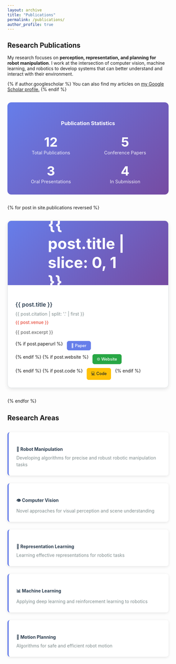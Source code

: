 ```yaml
---
layout: archive
title: "Publications"
permalink: /publications/
author_profile: true
---
```


## Research Publications

My research focuses on **perception, representation, and planning for robot manipulation**. I work at the intersection of computer vision, machine learning, and robotics to develop systems that can better understand and interact with their environment.

{% if author.googlescholar %}
  You can also find my articles on <u><a href="{{author.googlescholar}}">my Google Scholar profile</a>.</u>
{% endif %}

<style>
.publications-grid {
  display: grid;
  grid-template-columns: repeat(auto-fit, minmax(350px, 1fr));
  gap: 2rem;
  margin: 2rem 0;
}

.publication-card {
  background: white;
  border-radius: 12px;
  box-shadow: 0 4px 12px rgba(0,0,0,0.1);
  overflow: hidden;
  transition: transform 0.3s ease, box-shadow 0.3s ease;
  border: 1px solid #e1e5e9;
}

.publication-card:hover {
  transform: translateY(-4px);
  box-shadow: 0 8px 25px rgba(0,0,0,0.15);
}

.publication-thumbnail {
  width: 100%;
  height: 200px;
  background: linear-gradient(135deg, #667eea 0%, #764ba2 100%);
  display: flex;
  align-items: center;
  justify-content: center;
  color: white;
  font-size: 3rem;
  font-weight: bold;
  position: relative;
}

.publication-thumbnail::before {
  content: attr(data-initial);
  position: absolute;
  top: 50%;
  left: 50%;
  transform: translate(-50%, -50%);
}

.publication-content {
  padding: 1.5rem;
}

.publication-title {
  font-size: 1.1rem;
  font-weight: 600;
  color: #2c3e50;
  margin-bottom: 0.5rem;
  line-height: 1.4;
}

.publication-authors {
  font-size: 0.9rem;
  color: #7f8c8d;
  margin-bottom: 0.5rem;
  line-height: 1.3;
}

.publication-venue {
  font-size: 0.85rem;
  color: #e74c3c;
  font-weight: 500;
  margin-bottom: 0.75rem;
}

.publication-excerpt {
  font-size: 0.9rem;
  color: #555;
  line-height: 1.5;
  margin-bottom: 1rem;
}

.publication-links {
  display: flex;
  gap: 0.75rem;
  flex-wrap: wrap;
}

.publication-link {
  display: inline-flex;
  align-items: center;
  gap: 0.25rem;
  padding: 0.4rem 0.8rem;
  background: #f8f9fa;
  border: 1px solid #e9ecef;
  border-radius: 6px;
  text-decoration: none;
  color: #495057;
  font-size: 0.8rem;
  font-weight: 500;
  transition: all 0.2s ease;
}

.publication-link:hover {
  background: #e9ecef;
  color: #212529;
  text-decoration: none;
}

.publication-link.primary {
  background: #667eea;
  color: white;
  border-color: #667eea;
}

.publication-link.primary:hover {
  background: #5a6fd8;
  color: white;
}

.publication-link.secondary {
  background: #28a745;
  color: white;
  border-color: #28a745;
}

.publication-link.secondary:hover {
  background: #218838;
  color: white;
}

.publication-link.tertiary {
  background: #ffc107;
  color: #212529;
  border-color: #ffc107;
}

.publication-link.tertiary:hover {
  background: #e0a800;
  color: #212529;
}

.stats-section {
  background: linear-gradient(135deg, #667eea 0%, #764ba2 100%);
  color: white;
  padding: 2rem;
  border-radius: 12px;
  margin: 2rem 0;
  text-align: center;
}

.stats-grid {
  display: grid;
  grid-template-columns: repeat(auto-fit, minmax(150px, 1fr));
  gap: 1.5rem;
  margin-top: 1.5rem;
}

.stat-item {
  text-align: center;
}

.stat-number {
  font-size: 2.5rem;
  font-weight: bold;
  display: block;
}

.stat-label {
  font-size: 0.9rem;
  opacity: 0.9;
}

.research-areas {
  display: grid;
  grid-template-columns: repeat(auto-fit, minmax(250px, 1fr));
  gap: 1.5rem;
  margin: 2rem 0;
}

.research-card {
  background: white;
  padding: 1.5rem;
  border-radius: 8px;
  border-left: 4px solid #667eea;
  box-shadow: 0 2px 8px rgba(0,0,0,0.1);
}

.research-card h4 {
  color: #2c3e50;
  margin-bottom: 0.5rem;
}

.research-card p {
  color: #7f8c8d;
  margin: 0;
  line-height: 1.5;
}
</style>

<div class="stats-section">
  <h3>Publication Statistics</h3>
  <div class="stats-grid">
    <div class="stat-item">
      <span class="stat-number">12</span>
      <span class="stat-label">Total Publications</span>
    </div>
    <div class="stat-item">
      <span class="stat-number">5</span>
      <span class="stat-label">Conference Papers</span>
    </div>
    <div class="stat-item">
      <span class="stat-number">3</span>
      <span class="stat-label">Oral Presentations</span>
    </div>
    <div class="stat-item">
      <span class="stat-number">4</span>
      <span class="stat-label">In Submission</span>
    </div>
  </div>
</div>

<div class="publications-grid">
{% for post in site.publications reversed %}
  <div class="publication-card">
    <div class="publication-thumbnail" data-initial="{{ post.title | slice: 0, 1 }}">
    </div>
    <div class="publication-content">
      <h3 class="publication-title">{{ post.title }}</h3>
      <div class="publication-authors">{{ post.citation | split: '.' | first }}</div>
      <div class="publication-venue">{{ post.venue }}</div>
      <div class="publication-excerpt">{{ post.excerpt }}</div>
      <div class="publication-links">
        {% if post.paperurl %}
        <a href="{{ post.paperurl }}" class="publication-link primary" target="_blank">
          📄 Paper
        </a>
        {% endif %}
        {% if post.website %}
        <a href="{{ post.website }}" class="publication-link secondary" target="_blank">
          🌐 Website
        </a>
        {% endif %}
        {% if post.code %}
        <a href="{{ post.code }}" class="publication-link tertiary" target="_blank">
          💻 Code
        </a>
        {% endif %}
      </div>
    </div>
  </div>
{% endfor %}
</div>

## Research Areas

<div class="research-areas">
  <div class="research-card">
    <h4>🤖 Robot Manipulation</h4>
    <p>Developing algorithms for precise and robust robotic manipulation tasks</p>
  </div>
  <div class="research-card">
    <h4>👁️ Computer Vision</h4>
    <p>Novel approaches for visual perception and scene understanding</p>
  </div>
  <div class="research-card">
    <h4>🧠 Representation Learning</h4>
    <p>Learning effective representations for robotic tasks</p>
  </div>
  <div class="research-card">
    <h4>📊 Machine Learning</h4>
    <p>Applying deep learning and reinforcement learning to robotics</p>
  </div>
  <div class="research-card">
    <h4>🎯 Motion Planning</h4>
    <p>Algorithms for safe and efficient robot motion</p>
  </div>
</div>
